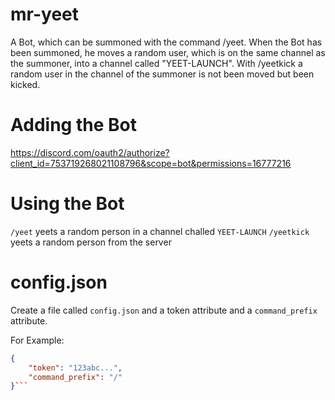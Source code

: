 # mr-yeet
A Bot, which can be summoned with the command /yeet. When the Bot has been summoned, he moves a random user, which is on the same channel as the summoner, into a channel called "YEET-LAUNCH".  With /yeetkick a random user in the channel of the summoner is not been moved but been kicked.

# Adding the Bot
https://discord.com/oauth2/authorize?client_id=753719268021108796&scope=bot&permissions=16777216

# Using the Bot
`/yeet` yeets a random person in a channel challed `YEET-LAUNCH`
`/yeetkick` yeets a random person from the server

# config.json
Create a file called `config.json` and a token attribute and a `command_prefix` attribute.

For Example:
```json
{
    "token": "123abc...",
    "command_prefix": "/"
}```
